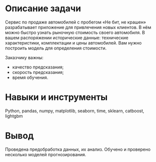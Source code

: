# Описание задачи

Сервис по продаже автомобилей с пробегом «Не бит, не крашен» разрабатывает приложение для привлечения новых клиентов. В нём можно быстро узнать рыночную стоимость своего автомобиля. В вашем распоряжении исторические данные: технические характеристики, комплектации и цены автомобилей. Вам нужно построить модель для определения стоимости. 

Заказчику важны:

- качество предсказания;
- скорость предсказания;
- время обучения.


# Навыки и инструменты

Python, pandas, numpy, matplotlib, seaborn, time, sklearn, catboost, lightgbm

# Вывод

Проведена предобработка данных, их анализ. Обучено и проверено несколько моделей прогнозирования.